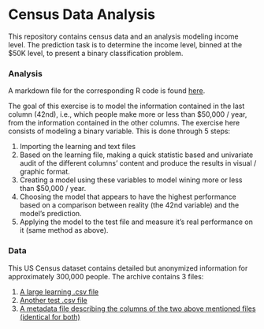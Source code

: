 # Census Data Analysis

This repository contains census data and an analysis modeling income level. The prediction task is to determine the income level, binned at the $50K level, to present a binary classification problem.

### Analysis
A markdown file for the corresponding R code is found [here](https://github.com/kristinmlee/census_data/blob/master/censusData.md).

The goal of this exercise is to model the information contained in the last column (42nd), i.e., which people make more or less than $50,000 / year, from the information contained in the other columns. The exercise here consists of modeling a binary variable.
This is done through 5 steps:
1. Importing the learning and text files
2. Based on the learning file, making a quick statistic based and univariate audit of the different columns’ content and produce the results in visual / graphic format. 
3. Creating a model using these variables to model wining more or less than $50,000 / year.
4. Choosing the model that appears to have the highest performance based on a comparison between reality (the 42nd variable) and the model’s prediction. 
5. Applying the model to the test file and measure it’s real performance on it (same method as above).

### Data
This US Census dataset contains detailed but anonymized information for approximately 300,000 people. The archive contains 3 files: 
1. [A large learning .csv file](https://github.com/kristinmlee/census_data/blob/master/census_income_learn.csv)
2. [Another test .csv file](https://github.com/kristinmlee/census_data/blob/master/census_income_test.csv)
3. [A metadata file describing the columns of the two above mentioned files (identical for both)](https://github.com/kristinmlee/census_data/blob/master/census_income_metadata.txt)